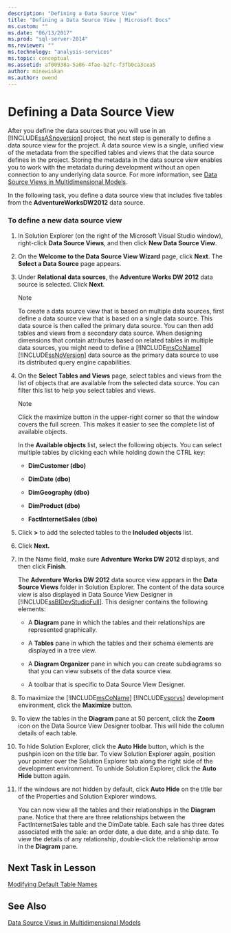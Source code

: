 ```yaml
---
description: "Defining a Data Source View"
title: "Defining a Data Source View | Microsoft Docs"
ms.custom: ""
ms.date: "06/13/2017"
ms.prod: "sql-server-2014"
ms.reviewer: ""
ms.technology: "analysis-services"
ms.topic: conceptual
ms.assetid: af00938a-5a06-4fae-b2fc-f3fb0ca3cea5
author: minewiskan
ms.author: owend
---
```

# Defining a Data Source View
  After you define the data sources that you will use in an [!INCLUDE[ssASnoversion](../includes/ssasnoversion-md.md)] project, the next step is generally to define a data source view for the project. A data source view is a single, unified view of the metadata from the specified tables and views that the data source defines in the project. Storing the metadata in the data source view enables you to work with the metadata during development without an open connection to any underlying data source. For more information, see [Data Source Views in Multidimensional Models](multidimensional-models/data-source-views-in-multidimensional-models.md).  
  
 In the following task, you define a data source view that includes five tables from the **AdventureWorksDW2012** data source.  
  
### To define a new data source view  
  
1.  In Solution Explorer (on the right of the Microsoft Visual Studio window), right-click **Data Source Views**, and then click **New Data Source View**.  
  
2.  On the **Welcome to the Data Source View Wizard** page, click **Next**. The **Select a Data Source** page appears.  
  
3.  Under **Relational data sources**, the **Adventure Works DW 2012** data source is selected. Click **Next**.  
  
    > [!NOTE]  
    >  To create a data source view that is based on multiple data sources, first define a data source view that is based on a single data source. This data source is then called the primary data source. You can then add tables and views from a secondary data source. When designing dimensions that contain attributes based on related tables in multiple data sources, you might need to define a [!INCLUDE[msCoName](../includes/msconame-md.md)][!INCLUDE[ssNoVersion](../includes/ssnoversion-md.md)] data source as the primary data source to use its distributed query engine capabilities.  
  
4.  On the **Select Tables and Views** page, select tables and views from the list of objects that are available from the selected data source. You can filter this list to help you select tables and views.  
  
    > [!NOTE]  
    >  Click the maximize button in the upper-right corner so that the window covers the full screen. This makes it easier to see the complete list of available objects.  
  
     In the **Available objects** list, select the following objects. You can select multiple tables by clicking each while holding down the CTRL key:  
  
    -   **DimCustomer (dbo)**  
  
    -   **DimDate (dbo)**  
  
    -   **DimGeography (dbo)**  
  
    -   **DimProduct (dbo)**  
  
    -   **FactInternetSales (dbo)**  
  
5.  Click **>** to add the selected tables to the **Included objects** list.  
  
6.  Click **Next.**  
  
7.  In the Name field, make sure **Adventure Works DW 2012** displays, and then click **Finish**.  
  
     The **Adventure Works DW 2012** data source view appears in the **Data Source Views** folder in Solution Explorer. The content of the data source view is also displayed in Data Source View Designer in [!INCLUDE[ssBIDevStudioFull](../includes/ssbidevstudiofull-md.md)]. This designer contains the following elements:  
  
    -   A **Diagram** pane in which the tables and their relationships are represented graphically.  
  
    -   A **Tables** pane in which the tables and their schema elements are displayed in a tree view.  
  
    -   A **Diagram Organizer** pane in which you can create subdiagrams so that you can view subsets of the data source view.  
  
    -   A toolbar that is specific to Data Source View Designer.  
  
8.  To maximize the [!INCLUDE[msCoName](../includes/msconame-md.md)] [!INCLUDE[vsprvs](../includes/vsprvs-md.md)] development environment, click the **Maximize** button.  
  
9. To view the tables in the **Diagram** pane at 50 percent, click the **Zoom** icon on the Data Source View Designer toolbar. This will hide the column details of each table.  
  
10. To hide Solution Explorer, click the **Auto Hide** button, which is the pushpin icon on the title bar. To view Solution Explorer again, position your pointer over the Solution Explorer tab along the right side of the development environment. To unhide Solution Explorer, click the **Auto Hide** button again.  
  
11. If the windows are not hidden by default, click **Auto Hide** on the title bar of the Properties and Solution Explorer windows.  
  
     You can now view all the tables and their relationships in the **Diagram** pane. Notice that there are three relationships between the FactInternetSales table and the DimDate table. Each sale has three dates associated with the sale: an order date, a due date, and a ship date. To view the details of any relationship, double-click the relationship arrow in the **Diagram** pane.  
  
## Next Task in Lesson  
 [Modifying Default Table Names](lesson-1-4-modifying-default-table-names.md)  
  
## See Also  
 [Data Source Views in Multidimensional Models](multidimensional-models/data-source-views-in-multidimensional-models.md)  
  
  
